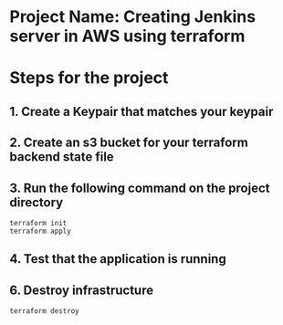 # Project Name: Creating Jenkins server in AWS using terraform
# Steps for the project

## 1. Create a Keypair that matches your keypair
## 2. Create an s3 bucket for your terraform backend state file
## 3. Run the following command on the project directory
    terraform init
    terraform apply
## 4. Test that the application is running 
## 6. Destroy infrastructure
    terraform destroy


